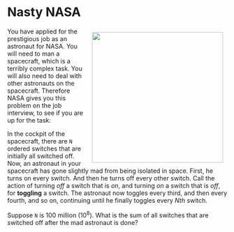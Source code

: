 # Nasty NASA

<img src="http://www.sportys.com/media/catalog/product/9/2/9238_4.jpg" align="right" style="width: 300px; margin: 10px;">

You have applied for the prestigious job as an astronaut for NASA. You will need to man a spacecraft, which is a terribly complex task. You will also need to deal with other astronauts on the spacecraft. Therefore NASA gives you this problem on the job interview, to see if you are up for the task:

In the cockpit of the spacecraft, there are `N` ordered switches that are initially all switched off. Now, an astronaut in your spacecraft has gone slightly mad from being isolated in space. First, he turns on every switch. And then he turns off every other switch. Call the action of turning _off_ a switch that is _on_, and turning _on_ a switch that is _off_, for **toggling** a switch. The astronaut now toggles every third, and then every fourth, and so on, continuing until he finally toggles every _Nth_ switch.

Suppose `N` is 100 million (10<sup>8</sup>). What is the sum of all switches that are switched off after the mad astronaut is done?

